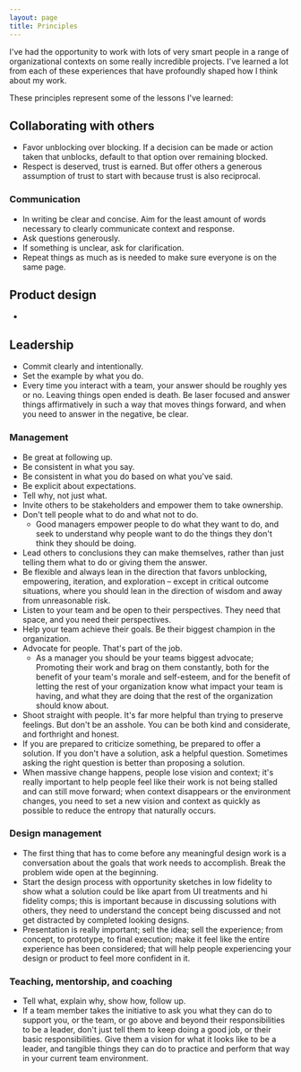 ```yaml
---
layout: page
title: Principles
---
```


I've had the opportunity to work with lots of very smart people in a range of organizational contexts on some really incredible projects. I've learned a lot from each of these experiences that have profoundly shaped how I think about my work.

These principles represent some of the lessons I've learned:

## Collaborating with others
- Favor unblocking over blocking. If a decision can be made or action taken that unblocks, default to that option over remaining blocked.
- Respect is deserved, trust is earned. But offer others a generous assumption of trust to start with because trust is also reciprocal.

### Communication
- In writing be clear and concise. Aim for the least amount of words necessary to clearly communicate context and response.
- Ask questions generously.
- If something is unclear, ask for clarification.
- Repeat things as much as is needed to make sure everyone is on the same page.

## Product design

-

## Leadership

- Commit clearly and intentionally.
- Set the example by what you do.
- Every time you interact with a team, your answer should be roughly yes or no. Leaving things open ended is death. Be laser focused and answer things affirmatively in such a way that moves things forward, and when you need to answer in the negative, be clear.

### Management

- Be great at following up.
- Be consistent in what you say.
- Be consistent in what you do based on what you've said.
- Be explicit about expectations.
- Tell why, not just what.
- Invite others to be stakeholders and empower them to take ownership.
- Don't tell people what to do and what not to do.
  - Good managers empower people to do what they want to do, and seek to understand why people want to do the things they don't think they should be doing.
- Lead others to conclusions they can make themselves, rather than just telling them what to do or giving them the answer.
- Be flexible and always lean in the direction that favors unblocking, empowering, iteration, and exploration – except in critical outcome situations, where you should lean in the direction of wisdom and away from unreasonable risk.
- Listen to your team and be open to their perspectives. They need that space, and you need their perspectives.
- Help your team achieve their goals. Be their biggest champion in the organization.
- Advocate for people. That's part of the job.
  - As a manager you should be your teams biggest advocate; Promoting their work and brag on them constantly, both for the benefit of your team's morale and self-esteem, and for the benefit of letting the rest of your organization know what impact your team is having, and what they are doing that the rest of the organization should know about.
- Shoot straight with people. It's far more helpful than trying to preserve feelings. But don't be an asshole. You can be both kind and considerate, and forthright and honest.
- If you are prepared to criticize something, be prepared to offer a solution. If you don't have a solution, ask a helpful question. Sometimes asking the right question is better than proposing a solution.
- When massive change happens, people lose vision and context; it's really important to help people feel like their work is not being stalled and can still move forward; when context disappears or the environment changes, you need to set a new vision and context as quickly as possible to reduce the entropy that naturally occurs.

### Design management

- The first thing that has to come before any meaningful design work is a conversation about the goals that work needs to accomplish. Break the problem wide open at the beginning.
- Start the design process with opportunity sketches in low fidelity to show what a solution could be like apart from UI treatments and hi fidelity comps; this is important because in discussing solutions with others, they need to understand the concept being discussed and not get distracted by completed looking designs.
- Presentation is really important; sell the idea; sell the experience; from concept, to prototype, to final execution; make it feel like the entire experience has been considered; that will help people experiencing your design or product to feel more confident in it.

### Teaching, mentorship, and coaching
- Tell what, explain why, show how, follow up.
- If a team member takes the initiative to ask you what they can do to support you, or the team, or go above and beyond their responsibilities to be a leader, don't just tell them to keep doing a good job, or their basic responsibilities. Give them a vision for what it looks like to be a leader, and tangible things they can do to practice and perform that way in your current team environment.
